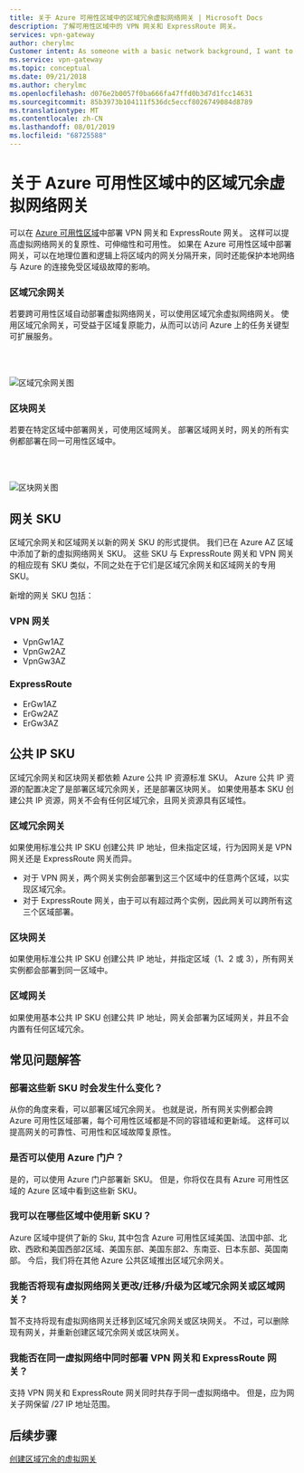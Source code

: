 ```yaml
---
title: 关于 Azure 可用性区域中的区域冗余虚拟网络网关 | Microsoft Docs
description: 了解可用性区域中的 VPN 网关和 ExpressRoute 网关。
services: vpn-gateway
author: cherylmc
Customer intent: As someone with a basic network background, I want to understand zone-redundant gateways.
ms.service: vpn-gateway
ms.topic: conceptual
ms.date: 09/21/2018
ms.author: cherylmc
ms.openlocfilehash: d076e2b0057f0ba666fa47ffd0b3d7d1fcc14631
ms.sourcegitcommit: 85b3973b104111f536dc5eccf8026749084d8789
ms.translationtype: MT
ms.contentlocale: zh-CN
ms.lasthandoff: 08/01/2019
ms.locfileid: "68725588"
---
```

# <a name="about-zone-redundant-virtual-network-gateways-in-azure-availability-zones"></a>关于 Azure 可用性区域中的区域冗余虚拟网络网关

可以在 [Azure 可用性区域](../availability-zones/az-overview.md)中部署 VPN 网关和 ExpressRoute 网关。 这样可以提高虚拟网络网关的复原性、可伸缩性和可用性。 如果在 Azure 可用性区域中部署网关，可以在地理位置和逻辑上将区域内的网关分隔开来，同时还能保护本地网络与 Azure 的连接免受区域级故障的影响。

### <a name="zrgw"></a>区域冗余网关

若要跨可用性区域自动部署虚拟网络网关，可以使用区域冗余虚拟网络网关。 使用区域冗余网关，可受益于区域复原能力，从而可以访问 Azure 上的任务关键型可扩展服务。

<br>
<br>

![区域冗余网关图](./media/create-zone-redundant-vnet-gateway/zonered.png)

### <a name="zgw"></a>区块网关

若要在特定区域中部署网关，可使用区域网关。 部署区域网关时，网关的所有实例都部署在同一可用性区域中。

<br>
<br>

![区块网关图](./media/create-zone-redundant-vnet-gateway/zonal.png)

## <a name="gwskus"></a>网关 SKU

区域冗余网关和区域网关以新的网关 SKU 的形式提供。 我们已在 Azure AZ 区域中添加了新的虚拟网络网关 SKU。 这些 SKU 与 ExpressRoute 网关和 VPN 网关的相应现有 SKU 类似，不同之处在于它们是区域冗余网关和区域网关的专用 SKU。

新增的网关 SKU 包括：

### <a name="vpn-gateway"></a>VPN 网关

* VpnGw1AZ
* VpnGw2AZ
* VpnGw3AZ

### <a name="expressroute"></a>ExpressRoute

* ErGw1AZ
* ErGw2AZ
* ErGw3AZ

## <a name="pipskus"></a>公共 IP SKU

区域冗余网关和区块网关都依赖 Azure 公共 IP 资源标准 SKU。 Azure 公共 IP 资源的配置决定了是部署区域冗余网关，还是部署区块网关。 如果使用基本 SKU 创建公共 IP 资源，网关不会有任何区域冗余，且网关资源具有区域性。

### <a name="pipzrg"></a>区域冗余网关

如果使用标准公共 IP SKU 创建公共 IP 地址，但未指定区域，行为因网关是 VPN 网关还是 ExpressRoute 网关而异。 

* 对于 VPN 网关，两个网关实例会部署到这三个区域中的任意两个区域，以实现区域冗余。 
* 对于 ExpressRoute 网关，由于可以有超过两个实例，因此网关可以跨所有这三个区域部署。

### <a name="pipzg"></a>区块网关

如果使用标准公共 IP SKU 创建公共 IP 地址，并指定区域（1、2 或 3），所有网关实例都会部署到同一区域中。

### <a name="piprg"></a>区域网关

如果使用基本公共 IP SKU 创建公共 IP 地址，网关会部署为区域网关，并且不会内置有任何区域冗余。

## <a name="faq"></a>常见问题解答

### <a name="what-will-change-when-i-deploy-these-new-skus"></a>部署这些新 SKU 时会发生什么变化？

从你的角度来看，可以部署区域冗余网关。 也就是说，所有网关实例都会跨 Azure 可用性区域部署，每个可用性区域都是不同的容错域和更新域。 这样可以提高网关的可靠性、可用性和区域故障复原性。

### <a name="can-i-use-the-azure-portal"></a>是否可以使用 Azure 门户？

是的，可以使用 Azure 门户部署新 SKU。 但是，你将仅在具有 Azure 可用性区域的 Azure 区域中看到这些新 SKU。

### <a name="what-regions-are-available-for-me-to-use-the-new-skus"></a>我可以在哪些区域中使用新 SKU？

Azure 区域中提供了新的 Sku, 其中包含 Azure 可用性区域美国、法国中部、北欧、西欧和美国西部2区域、美国东部、美国东部2、东南亚、日本东部、英国南部。 今后，我们将在其他 Azure 公共区域推出区域冗余网关。

### <a name="can-i-changemigrateupgrade-my-existing-virtual-network-gateways-to-zone-redundant-or-zonal-gateways"></a>我能否将现有虚拟网络网关更改/迁移/升级为区域冗余网关或区域网关？

暂不支持将现有虚拟网络网关迁移到区域冗余网关或区块网关。 不过，可以删除现有网关，并重新创建区域冗余网关或区块网关。

### <a name="can-i-deploy-both-vpn-and-express-route-gateways-in-same-virtual-network"></a>我能否在同一虚拟网络中同时部署 VPN 网关和 ExpressRoute 网关？

支持 VPN 网关和 ExpressRoute 网关同时共存于同一虚拟网络中。 但是，应为网关子网保留 /27 IP 地址范围。

## <a name="next-steps"></a>后续步骤

[创建区域冗余的虚拟网关](create-zone-redundant-vnet-gateway.md)
